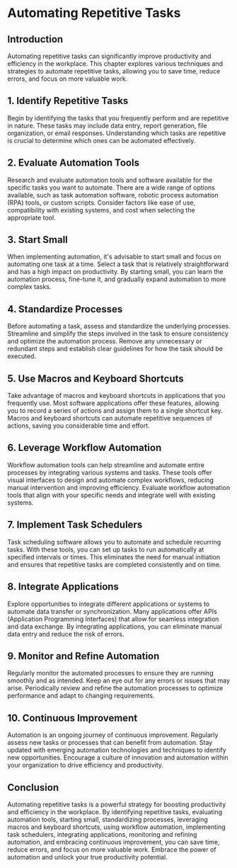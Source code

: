 # Automating Repetitive Tasks

## Introduction

Automating repetitive tasks can significantly improve productivity and efficiency in the workplace. This chapter explores various techniques and strategies to automate repetitive tasks, allowing you to save time, reduce errors, and focus on more valuable work.

## 1\. Identify Repetitive Tasks

Begin by identifying the tasks that you frequently perform and are repetitive in nature. These tasks may include data entry, report generation, file organization, or email responses. Understanding which tasks are repetitive is crucial to determine which ones can be automated effectively.

## 2\. Evaluate Automation Tools

Research and evaluate automation tools and software available for the specific tasks you want to automate. There are a wide range of options available, such as task automation software, robotic process automation (RPA) tools, or custom scripts. Consider factors like ease of use, compatibility with existing systems, and cost when selecting the appropriate tool.

## 3\. Start Small

When implementing automation, it's advisable to start small and focus on automating one task at a time. Select a task that is relatively straightforward and has a high impact on productivity. By starting small, you can learn the automation process, fine-tune it, and gradually expand automation to more complex tasks.

## 4\. Standardize Processes

Before automating a task, assess and standardize the underlying processes. Streamline and simplify the steps involved in the task to ensure consistency and optimize the automation process. Remove any unnecessary or redundant steps and establish clear guidelines for how the task should be executed.

## 5\. Use Macros and Keyboard Shortcuts

Take advantage of macros and keyboard shortcuts in applications that you frequently use. Most software applications offer these features, allowing you to record a series of actions and assign them to a single shortcut key. Macros and keyboard shortcuts can automate repetitive sequences of actions, saving you considerable time and effort.

## 6\. Leverage Workflow Automation

Workflow automation tools can help streamline and automate entire processes by integrating various systems and tasks. These tools offer visual interfaces to design and automate complex workflows, reducing manual intervention and improving efficiency. Evaluate workflow automation tools that align with your specific needs and integrate well with existing systems.

## 7\. Implement Task Schedulers

Task scheduling software allows you to automate and schedule recurring tasks. With these tools, you can set up tasks to run automatically at specified intervals or times. This eliminates the need for manual initiation and ensures that repetitive tasks are completed consistently and on time.

## 8\. Integrate Applications

Explore opportunities to integrate different applications or systems to automate data transfer or synchronization. Many applications offer APIs (Application Programming Interfaces) that allow for seamless integration and data exchange. By integrating applications, you can eliminate manual data entry and reduce the risk of errors.

## 9\. Monitor and Refine Automation

Regularly monitor the automated processes to ensure they are running smoothly and as intended. Keep an eye out for any errors or issues that may arise. Periodically review and refine the automation processes to optimize performance and adapt to changing requirements.

## 10\. Continuous Improvement

Automation is an ongoing journey of continuous improvement. Regularly assess new tasks or processes that can benefit from automation. Stay updated with emerging automation technologies and techniques to identify new opportunities. Encourage a culture of innovation and automation within your organization to drive efficiency and productivity.

## Conclusion

Automating repetitive tasks is a powerful strategy for boosting productivity and efficiency in the workplace. By identifying repetitive tasks, evaluating automation tools, starting small, standardizing processes, leveraging macros and keyboard shortcuts, using workflow automation, implementing task schedulers, integrating applications, monitoring and refining automation, and embracing continuous improvement, you can save time, reduce errors, and focus on more valuable work. Embrace the power of automation and unlock your true productivity potential.
